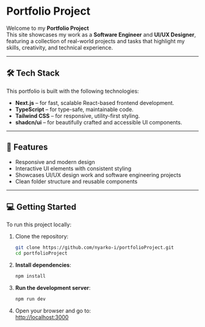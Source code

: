 # Portfolio Project

Welcome to my **Portfolio Project**  
This site showcases my work as a **Software Engineer** and **UI/UX Designer**, featuring a collection of real-world projects and tasks that highlight my skills, creativity, and technical experience.

---

## 🛠 Tech Stack

This portfolio is built with the following technologies:

- **Next.js** – for fast, scalable React-based frontend development.
- **TypeScript** – for type-safe, maintainable code.
- **Tailwind CSS** – for responsive, utility-first styling.
- **shadcn/ui** – for beautifully crafted and accessible UI components.

---

## 📁 Features

- Responsive and modern design
- Interactive UI elements with consistent styling
- Showcases UI/UX design work and software engineering projects
- Clean folder structure and reusable components

---

## 💻 Getting Started

To run this project locally:

1. Clone the repository:

   ```bash
   git clone https://github.com/nyarko-i/portfolioProject.git
   cd portfolioProject
   ```

2. **Install dependencies**:

   ```bash
   npm install
   ```

3. **Run the development server**:

   ```bash
   npm run dev
   ```

4. Open your browser and go to:  
   [http://localhost:3000](http://localhost:3000)
